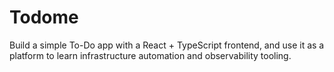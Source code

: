 # Todome
Build a simple To-Do app with a React + TypeScript frontend, and use it as a platform to learn infrastructure automation and observability tooling.
